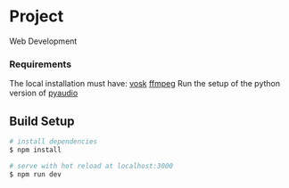# Project
Web Development
### Requirements
The local installation must have:
  [vosk](https://alphacephei.com/vosk/install)
  [ffmpeg](https://ffmpeg.org/download.html)
  Run the setup of the python version of [pyaudio](https://pypi.org/project/PyAudio/#files)

## Build Setup

```bash
# install dependencies
$ npm install

# serve with hot reload at localhost:3000
$ npm run dev

```
 
